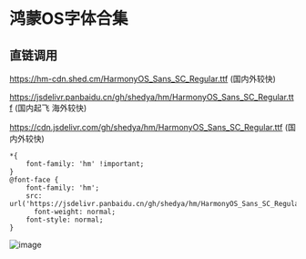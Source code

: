 鸿蒙OS字体合集
===
直链调用
-----
https://hm-cdn.shed.cm/HarmonyOS_Sans_SC_Regular.ttf (国内外较快)

https://jsdelivr.panbaidu.cn/gh/shedya/hm/HarmonyOS_Sans_SC_Regular.ttf (国内起飞 海外较快)

https://cdn.jsdelivr.com/gh/shedya/hm/HarmonyOS_Sans_SC_Regular.ttf (国内外较快)


    *{
        font-family: 'hm' !important;
    }
    @font-face {
        font-family: 'hm';
        src: url('https://jsdelivr.panbaidu.cn/gh/shedya/hm/HarmonyOS_Sans_SC_Regular.ttf');
          font-weight: normal;
        font-style: normal;
    }  

![image](https://user-images.githubusercontent.com/53966497/153701359-9ab26e30-87df-4800-be27-214ccf559f9d.png)
